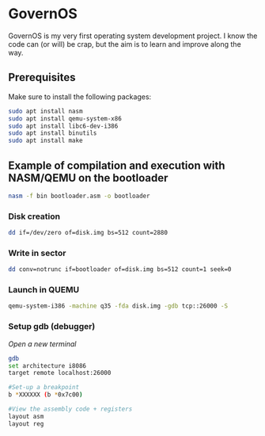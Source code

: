 # GovernOS
GovernOS is my very first operating system development project. I know the code can (or will) be crap, but the aim is to learn and improve along the way.

## Prerequisites
Make sure to install the following packages:
```bash
sudo apt install nasm
sudo apt install qemu-system-x86
sudo apt install libc6-dev-i386
sudo apt install binutils
sudo apt install make
```

## Example of compilation and execution with NASM/QEMU on the bootloader
```bash
nasm -f bin bootloader.asm -o bootloader
```

### Disk creation
```bash
dd if=/dev/zero of=disk.img bs=512 count=2880
```

### Write in sector
```bash
dd conv=notrunc if=bootloader of=disk.img bs=512 count=1 seek=0
```

### Launch in QUEMU
```bash
qemu-system-i386 -machine q35 -fda disk.img -gdb tcp::26000 -S
```

### Setup gdb (debugger) 
<i>Open a new terminal</i>
```bash
gdb
set architecture i8086
target remote localhost:26000

#Set-up a breakpoint
b *XXXXXX (b *0x7c00)

#View the assembly code + registers
layout asm
layout reg
```
